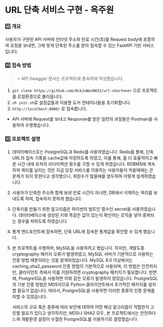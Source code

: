 # URL 단축 서비스 구현 - 옥주원

### 1️⃣ 개요

사용자가 구현된 API 서버에 인터넷 주소와 만료 시간(초)를 Request body에 포함하여 요청을 보내면, 그에 맞게 단축된 주소를 받아 접속할 수 있는 FastAPI 기반 서비스입니다.

### 2️⃣ 접속 방법

> ⭐️ API Swagger 문서는 프로젝트에 종속하여 작성했습니다.

1. `git clone https://github.com/OckJuWon0831/url-shortener` 으로 프로젝트를 로컬환경으로 불러옵니다.
2. `sh init.sh`로 설정값들과 이용할 도커 컨테이너들을 초기화합니다.
3. `http://localhost:8000/` 로 접속합니다.

- API 서버에 Request를 보내고 Response를 받은 일련의 과정들은 Postman을 사용하여 수행했습니다.

### 3️⃣ 프로젝트 설명

1. 데이터베이스로는 PostgreSQL과 Redis를 사용하였습니다. Redis를 통해, 단축 URL의 접속 기록을 cache값에 저장하도록 하였고, 이를 통해, 좀 더 효율적이고 빠른 시간 내에 유저의 리다이렉션 횟수를 구할 수 있게 하였습니다. RDBMS에 계속하여 쿼리를 날리는 것은 지금 당장 서비스를 이용하는 사용자들이 적을때에는 큰 문제가 되지 못한다고 생각했으나, 회원수가 많을때를 염두하여 이렇게 설계하였습니다.

2. 사용자가 단축한 주소와 함께 보낸 만료 시간이 지나면, DB에서 삭제하는 쿼리를 보내도록 하여, 접속하지 못하게 했습니다.

3. 단축키를 만들기 위한 알고리즘은 파이썬의 빌트인 함수인 secret을 사용하였습니다. 데이터베이스에 생성된 키와 똑같은 값이 있는지 확인하는 로직을 넣어 중복되는 경우를 피하도록 하였습니다.

4. 통계 엔드포인트에 접속하면, 단축 URL에 접속한 통계값을 확인할 수 있게 했습니다.

5. 본 프로젝트를 수행하며, MySQL을 사용하려고 했습니다. 하지만, 개발도중
   cryptography 패키지 오류가 발생하였고, MySQL 서버가 기본적으로 사용하는 인증 방법 때문이라는 것을 알게되었습니다. MySQL 8.0 이상에서는 caching_sha2_password 인증 방법이 기본적으로 사용되며, 이 방법은 안전하지만, 클라이언트 측에서 이를 지원하려면 cryptography 패키지가 필요합니다. 반면에, PostgreSQL을 사용하면 이와 같은 오류가 발생하지 않았습니다. PostgreSQL의 기본 인증 방법은 MD5이므로 Python 클라이언트에서 추가적인 패키지를 설치할 필요가 없습니다. 따라서, PostgreSQL을 사용하면 이러한 종류의 인증 문제를 피할 수 있었습니다.

   서비스의 규모 혹은 종류에 따라 보안에 대하여 어떤 해싱 알고리즘이 적합한지 고민할 필요가 있다고 생각하지만, MD5나 SHA2 모두, 본 프로젝트에서는 안전하다 느껴 개발환경 설정이 수월한 PostgreSQL를 이용하기로 결정했습니다.
